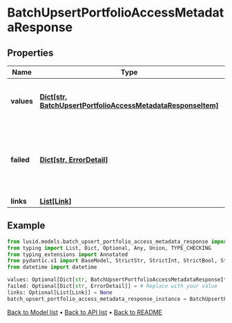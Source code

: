 # BatchUpsertPortfolioAccessMetadataResponse

## Properties
Name | Type | Description | Notes
------------ | ------------- | ------------- | -------------
**values** | [**Dict[str, BatchUpsertPortfolioAccessMetadataResponseItem]**](BatchUpsertPortfolioAccessMetadataResponseItem.md) | The items have been successfully updated or created. | [optional] 
**failed** | [**Dict[str, ErrorDetail]**](ErrorDetail.md) | The items that could not be updated or created along with a reason for their failure. | [optional] 
**links** | [**List[Link]**](Link.md) |  | [optional] 
## Example

```python
from lusid.models.batch_upsert_portfolio_access_metadata_response import BatchUpsertPortfolioAccessMetadataResponse
from typing import List, Dict, Optional, Any, Union, TYPE_CHECKING
from typing_extensions import Annotated
from pydantic.v1 import BaseModel, StrictStr, StrictInt, StrictBool, StrictFloat, StrictBytes, Field, validator, ValidationError, conlist, constr
from datetime import datetime

values: Optional[Dict[str, BatchUpsertPortfolioAccessMetadataResponseItem]] = # Replace with your value
failed: Optional[Dict[str, ErrorDetail]] = # Replace with your value
links: Optional[List[Link]] = None
batch_upsert_portfolio_access_metadata_response_instance = BatchUpsertPortfolioAccessMetadataResponse(values=values, failed=failed, links=links)

```

[Back to Model list](../README.md#documentation-for-models) &#8226; [Back to API list](../README.md#documentation-for-api-endpoints) &#8226; [Back to README](../README.md)

